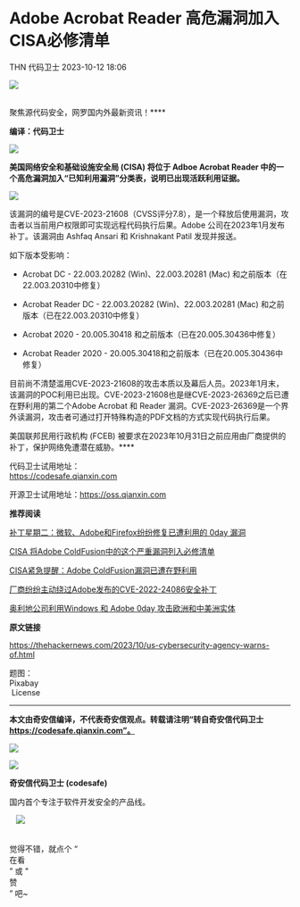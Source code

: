 #  Adobe Acrobat Reader 高危漏洞加入CISA必修清单   
THN  代码卫士   2023-10-12 18:06  
  
![](https://mmbiz.qpic.cn/mmbiz_gif/Az5ZsrEic9ot90z9etZLlU7OTaPOdibteeibJMMmbwc29aJlDOmUicibIRoLdcuEQjtHQ2qjVtZBt0M5eVbYoQzlHiaw/640?wx_fmt=gif "")  
  
   
聚焦源代码安全，网罗国内外最新资讯！****  
  
**编译：代码卫士**  
  
![](https://mmbiz.qpic.cn/mmbiz_gif/oBANLWYScMSokNkofA6fN2xyRrQHialFEO0SqaUiaDWibRBtG206xVy8XKzJvkpRcIjsWXOXlKiahbVXbpSjLonp2Q/640?wx_fmt=gif "")  
  
**美国网络安全和基础设施安全局 (CISA) 将位于 Adboe Acrobat Reader 中的一个高危漏洞加入“已知利用漏洞”分类表，说明已出现活跃利用证据。**  
  
![](https://mmbiz.qpic.cn/mmbiz_gif/oBANLWYScMSokNkofA6fN2xyRrQHialFEPdYvuBHRlNQSXiaDZp44aibHCvJmxBmxVxnliagSwUTibQwL8JVicc5JIdg/640?wx_fmt=gif "")  
  
  
该漏洞的编号是CVE-2023-21608（CVSS评分7.8），是一个释放后使用漏洞，攻击者以当前用户权限即可实现远程代码执行后果。Adobe 公司在2023年1月发布补丁。该漏洞由 Ashfaq Ansari 和 Krishnakant Patil 发现并报送。  
  
如下版本受影响：  
  
- Acrobat DC - 22.003.20282 (Win)、22.003.20281 (Mac) 和之前版本（在22.003.20310中修复）  
  
- Acrobat Reader DC - 22.003.20282 (Win)、22.003.20281 (Mac) 和之前版本（已在22.003.20310中修复）  
  
- Acrobat 2020 - 20.005.30418 和之前版本（已在20.005.30436中修复）  
  
- Acrobat Reader 2020 - 20.005.30418和之前版本（已在20.005.30436中修复）   
  
  
  
目前尚不清楚滥用CVE-2023-21608的攻击本质以及幕后人员。2023年1月末，该漏洞的POC利用已出现。CVE-2023-21608也是继CVE-2023-26369之后已遭在野利用的第二个Adobe Acrobat 和 Reader 漏洞。CVE-2023-26369是一个界外读漏洞，攻击者可通过打开特殊构造的PDF文档的方式实现代码执行后果。  
  
美国联邦民用行政机构 (FCEB) 被要求在2023年10月31日之前应用由厂商提供的补丁，保护网络免遭潜在威胁。****  
  
  
代码卫士试用地址：  
https://codesafe.qianxin.com  
  
开源卫士试用地址：https://oss.qianxin.com  
  
  
  
  
  
  
  
  
  
  
  
  
**推荐阅读**  
  
[补丁星期二：微软、Adobe和Firefox纷纷修复已遭利用的 0day 漏洞](http://mp.weixin.qq.com/s?__biz=MzI2NTg4OTc5Nw==&mid=2247517643&idx=1&sn=83e85b6b9bf3a9f0cf0c1843c9589950&chksm=ea94b4a1dde33db74b2b9c5ff5da439c9a2169fcab51d215bdc495affe02787d31ab6bcf7b98&scene=21#wechat_redirect)  
  
  
[CISA 将Adobe ColdFusion中的这个严重漏洞列入必修清单](http://mp.weixin.qq.com/s?__biz=MzI2NTg4OTc5Nw==&mid=2247517437&idx=1&sn=561e8ad37f584120784a95e9ad1c33f4&chksm=ea94b597dde33c810a56421fadb562f0a4fbab00589ec4d11a1fb82d61b17dffcab841d4546a&scene=21#wechat_redirect)  
  
  
[CISA紧急提醒：Adobe ColdFusion漏洞已遭在野利用](http://mp.weixin.qq.com/s?__biz=MzI2NTg4OTc5Nw==&mid=2247515947&idx=3&sn=76c36938bf1b7401950fc62730020638&chksm=ea948e41dde30757c6826cbbaeba673c04d191b437bd8a20532e2a13614e94562772ade4c057&scene=21#wechat_redirect)  
  
  
[厂商纷纷主动绕过Adobe发布的CVE-2022-24086安全补丁](http://mp.weixin.qq.com/s?__biz=MzI2NTg4OTc5Nw==&mid=2247515346&idx=3&sn=7314d6f33c9cc44614100d627ee92de1&chksm=ea948db8dde304aeb1f522231dc8ba2f6cc789d08fd9bc2d2f0964ba7cd303a8233461778c96&scene=21#wechat_redirect)  
  
  
[奥利地公司利用Windows 和 Adobe 0day 攻击欧洲和中美洲实体](http://mp.weixin.qq.com/s?__biz=MzI2NTg4OTc5Nw==&mid=2247513235&idx=2&sn=24037f6d2d1bec62277ccbb930f55444&chksm=ea9485f9dde30cefdbbe497a8cbe9b23231a2d757bcac7219a0783c35a19d018309cb22bbe8e&scene=21#wechat_redirect)  
  
  
  
  
**原文链接**  
  
  
https://thehackernews.com/2023/10/us-cybersecurity-agency-warns-of.html  
  
  
题图：  
Pixabay  
 License  
  
****  
**本文由奇安信编译，不代表奇安信观点。转载请注明“转自奇安信代码卫士 https://codesafe.qianxin.com”。**  
  
  
  
  
![](https://mmbiz.qpic.cn/mmbiz_jpg/oBANLWYScMSf7nNLWrJL6dkJp7RB8Kl4zxU9ibnQjuvo4VoZ5ic9Q91K3WshWzqEybcroVEOQpgYfx1uYgwJhlFQ/640?wx_fmt=jpeg "")  
  
![](https://mmbiz.qpic.cn/mmbiz_jpg/oBANLWYScMSN5sfviaCuvYQccJZlrr64sRlvcbdWjDic9mPQ8mBBFDCKP6VibiaNE1kDVuoIOiaIVRoTjSsSftGC8gw/640?wx_fmt=jpeg "")  
  
**奇安信代码卫士 (codesafe)**  
  
国内首个专注于软件开发安全的产品线。  
  
   ![](https://mmbiz.qpic.cn/mmbiz_gif/oBANLWYScMQ5iciaeKS21icDIWSVd0M9zEhicFK0rbCJOrgpc09iaH6nvqvsIdckDfxH2K4tu9CvPJgSf7XhGHJwVyQ/640?wx_fmt=gif "")  
  
   
觉得不错，就点个 “  
在看  
” 或 "  
赞  
” 吧~  
  
